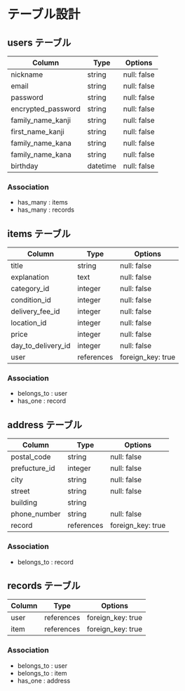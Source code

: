 # テーブル設計

## users テーブル

| Column             | Type     | Options     |
| ------------------ | -------- | ----------- |
| nickname           | string   | null: false |
| email              | string   | null: false |
| password           | string   | null: false |
| encrypted_password | string   | null: false |
| family_name_kanji  | string   | null: false |
| first_name_kanji   | string   | null: false |
| family_name_kana   | string   | null: false |
| family_name_kana   | string   | null: false |
| birthday           | datetime | null: false |

### Association

- has_many : items
- has_many : records

## items テーブル

| Column             | Type       | Options           |
| -------------------| ---------- | ----------------- |
| title              | string     | null: false       |
| explanation        | text       | null: false       |
| category_id        | integer    | null: false       |
| condition_id       | integer    | null: false       |
| delivery_fee_id    | integer    | null: false       |
| location_id        | integer    | null: false       |
| price              | integer    | null: false       |
| day_to_delivery_id | integer    | null: false       |
| user               | references | foreign_key: true |

### Association

- belongs_to : user
- has_one    : record

## address テーブル

| Column        | Type       | Options           |
| --------------| ---------- | ----------------- |
| postal_code   | string     | null: false       |
| prefucture_id | integer    | null: false       |
| city          | string     | null: false       |
| street        | string     | null: false       |
| building      | string     |                   |
| phone_number  | string     | null: false       |
| record        | references | foreign_key: true |

### Association
- belongs_to : record

## records テーブル

| Column | Type       | Options           |
| ------ | ---------- | ----------------- |
| user   | references | foreign_key: true |
| item   | references | foreign_key: true |

### Association
- belongs_to : user
- belongs_to : item
- has_one    : address